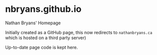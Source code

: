 # nbryans.github.io
Nathan Bryans' Homepage


Initially created as a GitHub page, this now redirects to `nathanbryans.ca` which is hosted on a third party server)

Up-to-date page code is kept here.
